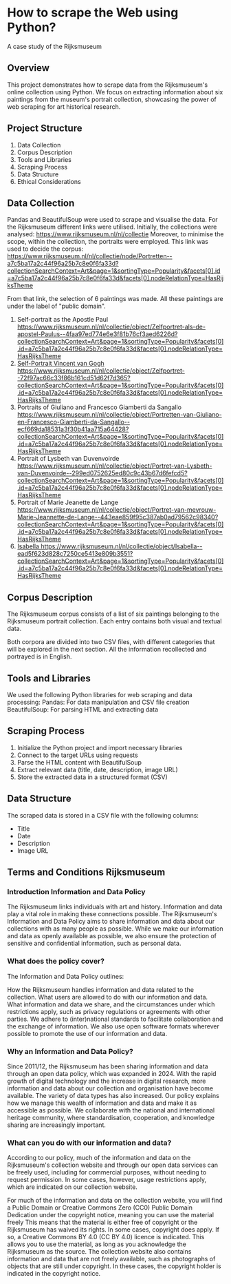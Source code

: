 # How to scrape the Web using Python?
A case study of the Rijksmuseum

## Overview
This project demonstrates how to scrape data from the Rijksmuseum's online collection using Python. We focus on extracting information about six paintings from the museum's portrait collection, showcasing the power of web scraping for art historical research.

## Project Structure
1. Data Collection
2. Corpus Description
3. Tools and Libraries
4. Scraping Process
5. Data Structure
6. Ethical Considerations

## Data Collection

Pandas and BeautifulSoup were used to scrape and visualise the data.
For the Rijksmuseum different links were utilised. Initially, the collections were analysed: https://www.rijksmuseum.nl/nl/collectie
Moreover, to minimise the scope, within the collection, the portraits were employed. This link was used to decide the corpus:
https://www.rijksmuseum.nl/nl/collectie/node/Portretten--a7c5ba17a2c44f96a25b7c8e0f6fa33d?collectionSearchContext=Art&page=1&sortingType=Popularity&facets[0].id=a7c5ba17a2c44f96a25b7c8e0f6fa33d&facets[0].nodeRelationType=HasRijksTheme

From that link, the selection of 6 paintings was made. All these paintings are under the label of "public domain".
1. Self-portrait as the Apostle Paul
https://www.rijksmuseum.nl/nl/collectie/object/Zelfportret-als-de-apostel-Paulus--4faa97ed774e6e3f81b76cf3aed6226d?collectionSearchContext=Art&page=1&sortingType=Popularity&facets[0].id=a7c5ba17a2c44f96a25b7c8e0f6fa33d&facets[0].nodeRelationType=HasRijksTheme
2. <u> Self-Portrait Vincent van Gogh </u>
https://www.rijksmuseum.nl/nl/collectie/object/Zelfportret--72f97ac66c33f86b161cd51d62f7d365?collectionSearchContext=Art&page=1&sortingType=Popularity&facets[0].id=a7c5ba17a2c44f96a25b7c8e0f6fa33d&facets[0].nodeRelationType=HasRijksTheme
3. Portraits of Giuliano and Francesco Giamberti da Sangallo
https://www.rijksmuseum.nl/nl/collectie/object/Portretten-van-Giuliano-en-Francesco-Giamberti-da-Sangallo--ecf669da18531a3f30b41aa715a64428?collectionSearchContext=Art&page=1&sortingType=Popularity&facets[0].id=a7c5ba17a2c44f96a25b7c8e0f6fa33d&facets[0].nodeRelationType=HasRijksTheme
4. Portrait of Lysbeth van Duvenvoirde
https://www.rijksmuseum.nl/nl/collectie/object/Portret-van-Lysbeth-van-Duvenvoirde--299ed0752625ed80c9c43b67d6fefcd5?collectionSearchContext=Art&page=1&sortingType=Popularity&facets[0].id=a7c5ba17a2c44f96a25b7c8e0f6fa33d&facets[0].nodeRelationType=HasRijksTheme
5. Portrait of Marie Jeanette de Lange
https://www.rijksmuseum.nl/nl/collectie/object/Portret-van-mevrouw-Marie-Jeannette-de-Lange--443eae859f95c387ab0ad79562c98340?collectionSearchContext=Art&page=1&sortingType=Popularity&facets[0].id=a7c5ba17a2c44f96a25b7c8e0f6fa33d&facets[0].nodeRelationType=HasRijksTheme
6. <u> Isabella </u>
https://www.rijksmuseum.nl/nl/collectie/object/Isabella--ead5f623d828c7250ce5413e809b3551?collectionSearchContext=Art&page=1&sortingType=Popularity&facets[0].id=a7c5ba17a2c44f96a25b7c8e0f6fa33d&facets[0].nodeRelationType=HasRijksTheme

## Corpus Description

The Rijksmuseum corpus consists of a list of six paintings belonging to the Rijksmuseum portrait collection. Each entry contains both visual and textual data.

Both corpora are divided into two CSV files, with different categories that will be explored in the next section. All the information recollected and portrayed is in English.

## Tools and Libraries

We used the following Python libraries for web scraping and data processing:
Pandas: For data manipulation and CSV file creation
BeautifulSoup: For parsing HTML and extracting data

## Scraping Process
1. Initialize the Python project and import necessary libraries
2. Connect to the target URLs using requests
3. Parse the HTML content with BeautifulSoup
4. Extract relevant data (title, date, description, image URL)
5. Store the extracted data in a structured format (CSV)

## Data Structure

The scraped data is stored in a CSV file with the following columns:
- Title
- Date
- Description
- Image URL

## Terms and Conditions Rijksmuseum
### Introduction Information and Data Policy
The Rijksmuseum links individuals with art and history. Information and data play a vital role in making these connections possible. The Rijksmuseum's Information and Data Policy aims to share information and data about our collections with as many people as possible. While we make our information and data as openly available as possible, we also ensure the protection of sensitive and confidential information, such as personal data.

### What does the policy cover?
The Information and Data Policy outlines:

How the Rijksmuseum handles information and data related to the collection.
What users are allowed to do with our information and data.
What information and data we share, and the circumstances under which restrictions apply, such as privacy regulations or agreements with other parties.
We adhere to (inter)national standards to facilitate collaboration and the exchange of information. We also use open software formats wherever possible to promote the use of our information and data.

### Why an Information and Data Policy?
Since 2011/12, the Rijksmuseum has been sharing information and data through an open data policy, which was expanded in 2024. With the rapid growth of digital technology and the increase in digital research, more information and data about our collection and organisation have become available. The variety of data types has also increased. Our policy explains how we manage this wealth of information and data and make it as accessible as possible. We collaborate with the national and international heritage community, where standardisation, cooperation, and knowledge sharing are increasingly important.

### What can you do with our information and data?
According to our policy, much of the information and data on the Rijksmuseum's collection website and through our open data services can be freely used, including for commercial purposes, without needing to request permission. In some cases, however, usage restrictions apply, which are indicated on our collection website.

For much of the information and data on the collection website, you will find a Public Domain or Creative Commons Zero (CC0) Public Domain Dedication under the copyright notice, meaning you can use the material freely This means that the material is either free of copyright or the Rijksmuseum has waived its rights.
In some cases, copyright does apply. If so, a Creative Commons BY 4.0 (CC BY 4.0) licence is indicated. This allows you to use the material, as long as you acknowledge the Rijksmuseum as the source.
The collection website also contains information and data that are not freely available, such as photographs of objects that are still under copyright. In these cases, the copyright holder is indicated in the copyright notice.
